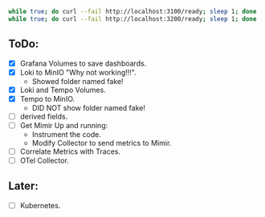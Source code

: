 ```bash
while true; do curl --fail http://localhost:3100/ready; sleep 1; done
while true; do curl --fail http://localhost:3200/ready; sleep 1; done
```

## ToDo:
- [X] Grafana Volumes to save dashboards.
- [X] Loki to MinIO "Why not working!!!".
    - Showed folder named fake!
- [X] Loki and Tempo Volumes.
- [X] Tempo to MinIO.
    - DID NOT show folder named fake!
- [ ] derived fields.
- [ ] Get Mimir Up and running:
    - Instrument the code.
    - Modify Collector to send metrics to Mimir.
- [ ] Correlate Metrics with Traces.
- [ ] OTel Collector.

## Later:
- [ ] Kubernetes.
